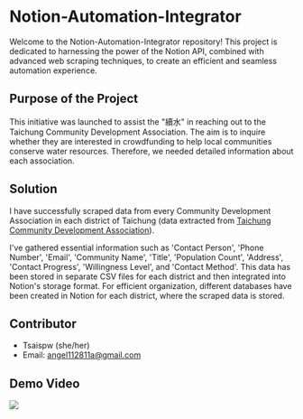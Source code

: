 
# Notion-Automation-Integrator

Welcome to the Notion-Automation-Integrator repository! This project is dedicated to harnessing the power of the Notion API, combined with advanced web scraping techniques, to create an efficient and seamless automation experience.

## Purpose of the Project
This initiative was launched to assist the "續水" in reaching out to the Taichung Community Development Association. The aim is to inquire whether they are interested in crowdfunding to help local communities conserve water resources. Therefore, we needed detailed information about each association.

## Solution
I have successfully scraped data from every Community Development Association in each district of Taichung (data extracted from [Taichung Community Development Association](https://community.society.taichung.gov.tw/home.aspx)). 

I've gathered essential information such as 'Contact Person', 'Phone Number', 'Email', 'Community Name', 'Title', 'Population Count', 'Address', 'Contact Progress', 'Willingness Level', and 'Contact Method'. This data has been stored in separate CSV files for each district and then integrated into Notion's storage format. For efficient organization, different databases have been created in Notion for each district, where the scraped data is stored.

## Contributor
- Tsaispw (she/her)
- Email: angel112811a@gmail.com

## Demo Video
![](https://drive.google.com/file/d/1LXkxGj47aH0cJRo4M2pCDWT5qVBQJB0F/view?usp=sharing)

